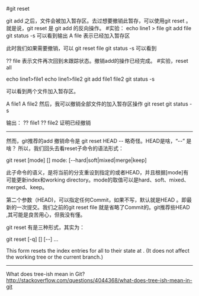 #git reset 

git add <file> 之后，文件会被加入暂存区。去过想要撤销此暂存，可以使用git reset <file>。就是说，git reset 是 git add 的反向操作。
#实验：
echo line1 > file
git add file
git status -s
可以看到输出
A  file
表示已经加入暂存区

此时我们如果需要撤销，可以
git reset file
git status -s
可以看到

?? file
表示文件再次回到未跟踪状态。撤销add的操作已经完成。
#实验，reset all

echo line1>file1
echo line1>file2
git add file1 file2
git status -s

可以看到两个文件加入暂存区。

A  file1
A  file2
然后，我可以撤销全部文件的加入暂存区操作
git reset
git status -s

输出：
?? file1
?? file2
证明已经撤销


----------
然而，git推荐的add 撤销命令是
  git reset HEAD -- <file> 
略奇怪。HEAD是啥，“--” 是啥？
所以，我们回头去看reset子命令的语法形式：

git reset [mode] [<commit>] 
mode:  [--hard|soft|mixed|merge|keep]

此子命令的语义，是将当前的分支重设到指定的<commit>或者HEAD，并且根据[mode]有可能更新index和working directory。mode的取值可以是hard、soft、mixed、merged、keep。

第二个参数（HEAD)，可以指定任何Commit，如果不写，默认就是HEAD 。即最新的一次提交。我们之前的git reset file 就是省略了Commit的。git推荐些HEAD ,其可能是良苦用心，但我没有懂。

git reset 有是三种形式，其实为：

  git reset [-q] [<tree-ish>] [--] <paths>…​
  
This form resets the index entries for all <paths> to their state at <tree-ish>. (It does not affect the working tree or the current branch.)

-------------
What does tree-ish mean in Git?
http://stackoverflow.com/questions/4044368/what-does-tree-ish-mean-in-git


